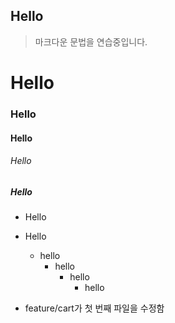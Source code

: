 ## Hello
> 마크다운 문법을 연습중입니다.
# Hello
### Hello
#### Hello
###### Hello
##### Hello

* Hello
* Hello
  * hello
    * hello
      * hello
        * hello

* feature/cart가 첫 번째 파일을 수정함